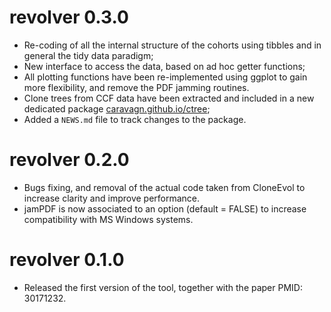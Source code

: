 # revolver 0.3.0

* Re-coding of all the internal structure of the cohorts using tibbles and in general the tidy data paradigm;
* New interface to access the data, based on ad hoc getter functions;
* All plotting functions have been re-implemented using ggplot to gain more flexibility, and remove the PDF jamming routines. 
* Clone trees from CCF data have been extracted and included in a new dedicated package [caravagn.github.io/ctree](caravagn.github.io/ctree);
* Added a `NEWS.md` file to track changes to the package.

# revolver 0.2.0

* Bugs fixing, and removal of the actual code taken from CloneEvol to increase clarity and improve performance.
* jamPDF is now associated to an option (default = FALSE) to increase compatibility with MS Windows systems.

# revolver 0.1.0

* Released the first version of the tool, together with the paper PMID: 30171232.